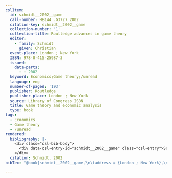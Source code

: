 ```yaml
---
cslItem:
  id: schmidt__2002__game
  call-number: HB144 .G3727 2002
  citation-key: schmidt__2002__game
  collection-number: '1'
  collection-title: Routledge advances in game theory
  editor:
    - family: Schmidt
      given: Christian
  event-place: London ; New York
  ISBN: 978-0-415-25987-3
  issued:
    date-parts:
      - - 2002
  keyword: Economics;Game theory;/unread
  language: eng
  number-of-pages: '193'
  publisher: Routledge
  publisher-place: London ; New York
  source: Library of Congress ISBN
  title: Game theory and economic analysis
  type: book
tags:
  - Economics
  - Game theory
  - /unread
rendered:
  bibliography: |-
    <div class="csl-bib-body">
      <div data-csl-entry-id="schmidt__2002__game" class="csl-entry">Schmidt, C. ed. (2002) <i>Game theory and economic analysis</i>. London ; New York: Routledge (Routledge advances in game theory, 1).</div>
    </div>
  citation: Schmidt, 2002
bibTex: "@book{schmidt__2002__game,\n\taddress = {London ; New York},\n\tnumber = {1},\n\tseries = {Routledge advances in game theory},\n\teditor = {Schmidt, Christian},\n\tyear = {2002},\n\tpublisher = {Routledge},\n\ttitle = {Game theory and economic analysis},\n}\n\n"

---
```

